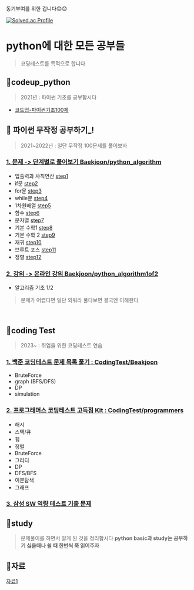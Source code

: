 동기부여를 위한 겁니다😊😊

[![Solved.ac Profile](http://mazassumnida.wtf/api/v2/generate_badge?boj=mseo39)](https://solved.ac/mseo39/)

# python에 대한 모든 공부들
> 코딩테스트를 목적으로 합니다

## 📝codeup_python
>2021년 : 파이썬 기초를 공부합시다
- [코드업-파이썬기초100제](https://codeup.kr/problemsetsol.php?psid=33)

## 📝 파이썬 무작정 공부하기_!
> 2021~2022년 : 일단 무작정 100문제를 풀어보자

### [1. 문제 -> 단계별로 풀어보기 Baekjoon/python_algorithm](https://www.acmicpc.net/step)
- 입출력과 사칙연산 [step1](https://github.com/mseo39/python/tree/master/Baekjoon/python_algorithm/step1)
- if문 [step2](https://github.com/mseo39/python/tree/master/Baekjoon/python_algorithm/step2)
- for문 [step3](https://github.com/mseo39/python/tree/master/Baekjoon/python_algorithm/step3)
- while문 [step4](https://github.com/mseo39/python/tree/master/Baekjoon/python_algorithm/step4)
- 1차원배열 [step5](https://github.com/mseo39/python/tree/master/Baekjoon/python_algorithm/step5)
- 함수 [step6](https://github.com/mseo39/python/tree/master/Baekjoon/python_algorithm/step6)
- 문자열 [step7](https://github.com/mseo39/python/tree/master/Baekjoon/python_algorithm/step7)
- 기본 수학1 [step8](https://github.com/mseo39/python/tree/master/Baekjoon/python_algorithm/step8)
- 기본 수학 2 [step9](https://github.com/mseo39/python/tree/master/Baekjoon/python_algorithm/step9)
- 재귀 [step10](https://github.com/mseo39/python/tree/master/Baekjoon/python_algorithm/step10)
- 브루트 포스 [step11](https://github.com/mseo39/python/tree/master/Baekjoon/python_algorithm/step11)
- 정렬 [step12](https://github.com/mseo39/python/tree/master/Baekjoon/python_algorithm/step12)

### [2. 강의 -> 온라인 강의 Baekjoon/python_algorithm1of2](https://code.plus/)
- 알고리즘 기초 1/2

> 문제가 어렵다면 일단 외워라 풀다보면 결국엔 이해한다

</br>

## 📝coding Test
> 2023~ : 취업을 위한 코딩테스트 연습

### [1. 백준 코딩테스트 문제 목록 풀기 : CodingTest/Beakjoon](https://code.plus/bundle/12)
* BruteForce
* graph (BFS/DFS)
* DP
* simulation

### [2. 프로그래머스 코딩테스트 고득점 Kit : CodingTest/programmers](https://school.programmers.co.kr/learn/challenges?tab=algorithm_practice_kit)
* 해시
* 스택/큐
* 힙
* 정렬
* BruteForce
* 그리디
* DP
* DFS/BFS
* 이분탐색
* 그래프

### [3. 삼성 SW 역량 테스트 기출 문제](https://www.acmicpc.net/workbook/view/1152)


## 📝study
> 문제풀이를 하면서 알게 된 것을 정리합시다
**python basic과 study는 공부하기 싫을때나 쉴 때 한번씩 쭉 읽어주자**
## 📝자료

[자료1](https://librewiki.net/wiki/%EC%8B%9C%EB%A6%AC%EC%A6%88:%EC%88%98%ED%95%99%EC%9D%B8%EB%93%AF_%EA%B3%BC%ED%95%99%EC%95%84%EB%8B%8C_%EA%B3%B5%ED%95%99%EA%B0%99%EC%9D%80_%EC%BB%B4%ED%93%A8%ED%84%B0%EA%B3%BC%ED%95%99/%EC%95%8C%EA%B3%A0%EB%A6%AC%EC%A6%98_%EA%B8%B0%EC%B4%88)
